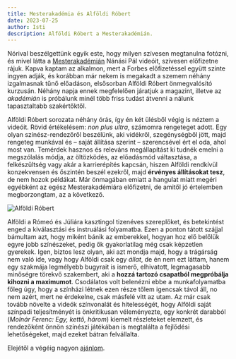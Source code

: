 ```yaml
---
title: Mesterakadémia és Alföldi Róbert
date: 2023-07-25
author: Isti
description: Alföldi Róbert a Mesterakadémián.
---
```

Nórival beszélgettünk egyik este, hogy milyen szívesen megtanulna fotózni, és mivel látta a [Mesterakadémián](https://mesterakademia.hu) Nánási Pál videóit, szívesen előfizetne rájuk. Kapva kaptam az alkalmon, mert a Forbes előfizetéssel együtt szinte ingyen adják, és korábban már nekem is megakadt a szemem néhány izgalmasnak tűnő előadáson, elsősorban Alföldi Róbert önmegvalósító kurzusán. Néhány napja ennek megfelelően járatjuk a magazint, illetve az *akadémián* is próbálunk minél több friss tudást átvenni a nálunk tapasztaltabb szakértőktől.

Alföldi Róbert sorozata néhány órás, így én két ülésből végig is néztem a videóit. Rövid értékelésem: *non plus ultra*, számomra rengeteget adott. Egy olyan színész-rendezőről beszélünk, aki vidékről, szegénységből jött, majd rengeteg munkával és – saját állítása szerint – szerencsével ért el oda, ahol most van. Temérdek hasznos és releváns megállapítást ki tudnék emelni a megszólalás módja, az öltözködés, az előadásmód váltasztása, a felkészültség vagy akár a karrierépítés kapcsán, hiszen Alföldi rendkívül konzekvensen és őszintén beszél ezekről, majd **érvényes állításokat tesz**, de nem hozok példákat. Már önmagában emiatt a hangulat miatt megéri egyébként az egész Mesterakadémiára előfizetni, de amitől jó értelemben megborzongtam, az a következő.

![Alföldi Róbert](../images/alfoldi.jpg "Forrás: Forbes.hu")

Alföldi a Rómeó és Júliára kasztingol tizenéves szereplőket, és betekintést enged a kiválasztási és instruálási folyamatba. Ezen a ponton tátott szájjal bámultam azt, hogy miként bánik az emberekkel, hogyan hoz elő belőlük egyre jobb színészeket, pedig ők gyakorlatilag még csak képzetlen gyerekek. Igen, biztos lesz olyan, aki azt mondja majd, hogy a trágárság nem való ide, vagy hogy Alföldi csak egy *állat*, de én nem ezt láttam, hanem egy szakmája legmélyebb bugyrait is ismerő, elhivatott, legmagasabb minőségre törekvő szakembert, aki a **hozzá tartozó csapatból megpróbálja kihozni a maximumot**. Csodálatos volt belenézni ebbe a munkafolyamatba főleg úgy, hogy a színházi létnek ezen része tőlem igencsak távol áll, no nem azért, mert ne érdekelne, csak másfelé vitt az utam. Az már csak tovább növelte a videók színvonalát és hitelességét, hogy Alföldi saját színpadi teljesítményét is önkritikusan véleményezte, egy konkrét darabból (*Molnár Ferenc: Egy, kettő, három*) kiemelt részleteket elemzett, és rendezőként önnön színészi játékában is megtalálta a fejlődési lehetőségeket, majd ezeket bátran felvállalta.

Elejétől a végéig nagyon [ajánlom](https://mesterakademia.hu/kurzus/alfoldi-robert/az-onmegvalositas-technikairol-8).
